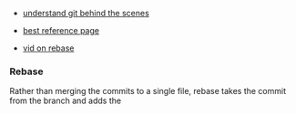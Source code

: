 - [understand git behind the scenes](https://tom.preston-werner.com/2009/05/19/the-git-parable.html)

- [best reference page](https://www.theodinproject.com/lessons/javascript-a-deeper-look-at-git)


- [vid on rebase](https://www.youtube.com/watch?v=f1wnYdLEpgI)

### Rebase
Rather than merging the commits to a single file, rebase takes the commit from the branch and adds the 